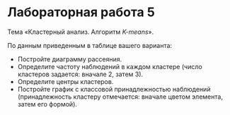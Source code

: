 # Лабораторная работа 5

Тема «Кластерный анализ. Алгоритм _K-means_».

По данным приведенным в таблице вашего варианта:

- Постройте диаграмму рассеяния.
- Определите частоту наблюдений в каждом кластере (число кластеров задается:
  вначале 2, затем 3).
- Определите центры кластеров.
- Постройте график с классовой принадлежностью наблюдений (принадлежность
  кластеру отмечается: вначале цветом элемента, затем его формой).
